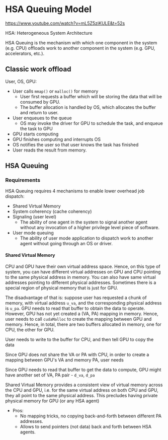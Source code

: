 # HSA Queuing Model
https://www.youtube.com/watch?v=mL5Z5ziKULE&t=52s

HSA: Heterogeneous System Architecture

HSA Queuing is the mechanism with which one component in the system (e.g. CPU) offloads work to another component in the system (e.g. GPU, accelerators, etc.).

## Classic work offload
User, OS, GPU:

+ User calls ```mmap()``` or ```malloc()``` for memory
    + User first requests a buffer which will be storing the data that will be consumed by GPU. 
    + The buffer allocation is handled by OS, which allocates the buffer and return to user.
+ User enqueues to the queue
    + OS may invoke the driver for GPU to schedule the task, and enqueue the task to GPU
+ GPU starts computing
+ GPU finishes computing and interrupts OS
+ OS notifies the user so that user knows the task has finished
+ User reads the result from memory. 


## HSA Queuing

### Requirements
HSA Queuing requires 4 mechanisms to enable lower overhead job dispatch:
+ Shared Virtual Memory
+ System coherency (cache coherency)
+ Signaling (user level)
    + The ability of one agent in the system to signal another agent without any invocation of a higher privilege level piece of software.
+ User mode queuing
    + The ability of user mode application to dispatch work to another agent without going through an OS or driver. 

#### Shared Virtual Memory
CPU and GPU have their own virtual address space. Hence, on this type of system, you can have different virtual addresses on GPU and CPU pointing to the same physical address in memory. You can also have same virtual addresses pointing to different physical addresses. Sometimes there is a special region of physical memory that is just for GPU.

The disadvantage of that is: suppose user has requested a chunk of memory, with virtual address ```u_va```, and the corresponding physical address is ```u_pa```. GPU needs to read that buffer to obtain the data to operate. However, GPU has not yet created a (VA, PA) mapping in memory. Hence, user needs to call ```cudaMalloc``` to create the mapping between GPU and memory. Hence, in total, there are two buffers allocated in memory, one for CPU, the other for GPU.

User needs to write to the buffer for CPU, and then tell GPU to copy the data 

Since GPU does not share the VA or PA with CPU, in order to create a mapping between GPU's VA and memory PA, user needs 

 Since GPU needs to read that buffer to get the data to compute, GPU might have another set of VA, PA pair - ```d_va```, ```d_pa```

Shared Virtual Memory provides a consistent view of virtual memory across the CPU and GPU, i.e. for the same virtual address on both CPU and GPU, they all point to the same physical address. This precludes having private physical memory for GPU (or any HSA agent)

+ Pros:
    + No mapping tricks, no copying back-and-forth between different PA addresses.
    + Allows to send pointers (not data) back and forth between HSA agents.